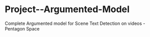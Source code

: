 # Project--Argumented-Model
Complete Argumented model for Scene Text Detection on videos - Pentagon Space
